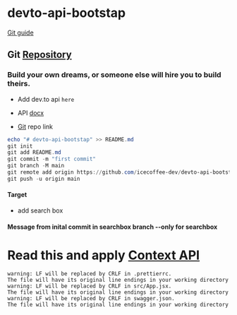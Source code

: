 # devto-api-bootstap

[Git guide](https://github.com/git-guides/git-push)

## Git [Repository](https://github.com/icecoffee-dev/devto-api-bootstap/tree/main)

### Build your own dreams, or someone else will hire you to build theirs.

- Add dev.to api `here`

- API [docx](https://docs.forem.com/api/)
- [Git](https://github.com/icecoffee-dev/devto-api-bootstap.git) repo link

```powershell
echo "# devto-api-bootstap" >> README.md
git init
git add README.md
git commit -m "first commit"
git branch -M main
git remote add origin https://github.com/icecoffee-dev/devto-api-bootstap.git
git push -u origin main
```

#### Target

- add search box

#### Message from inital commit in searchbox branch --only for searchbox

# Read this and apply [Context API](https://medium.com/@danfyfe/using-react-context-with-functional-components-153cbd9ba214)

```code
warning: LF will be replaced by CRLF in .prettierrc.
The file will have its original line endings in your working directory
warning: LF will be replaced by CRLF in src/App.jsx.
The file will have its original line endings in your working directory
warning: LF will be replaced by CRLF in swagger.json.
The file will have its original line endings in your working directory
```
